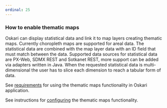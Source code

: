 ```yaml
---
ordinal: 25
---
```


### How to enable thematic maps

Oskari can display statistical data and link it to map layers creating thematic maps. Currently choropleth maps are supported for areal data. The statistical data are combined with the map layer data with an ID field that must match between the data. Supported data sources for statistical data are PX-Web, SDMX REST and Sotkanet REST, more support can be added via adapters written in Java. When the requested statistical data is multi-dimensional the user has to slice each dimension to reach a tabular form of data.

See [requirements](thematicmaps/requirements) for using the thematic maps functionality in Oskari application.

See instructions for [configuring](thematicmaps/config) the thematic maps functionality.
